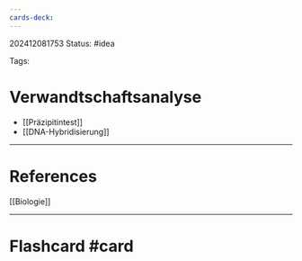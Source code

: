 ```yaml
---
cards-deck:
---
```

202412081753
Status: #idea

Tags:

# Verwandtschaftsanalyse
- [[Präzipitintest]]
- [[DNA-Hybridisierung]]


---
# References
[[Biologie]]


---


# Flashcard #card 
